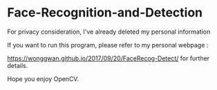 # Face-Recognition-and-Detection
For privacy consideration, I've already deleted my personal information

If you want to run this program, please refer to my personal webpage :

https://wonggwan.github.io/2017/09/20/FaceRecog-Detect/  for further details.



Hope you enjoy OpenCV.